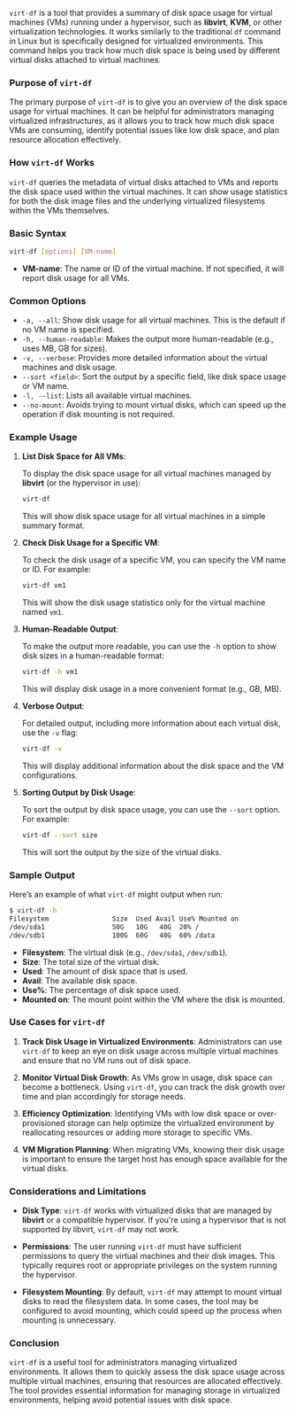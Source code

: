 `virt-df` is a tool that provides a summary of disk space usage for virtual machines (VMs) running under a hypervisor, such as **libvirt**, **KVM**, or other virtualization technologies. It works similarly to the traditional `df` command in Linux but is specifically designed for virtualized environments. This command helps you track how much disk space is being used by different virtual disks attached to virtual machines.

### Purpose of `virt-df`

The primary purpose of `virt-df` is to give you an overview of the disk space usage for virtual machines. It can be helpful for administrators managing virtualized infrastructures, as it allows you to track how much disk space VMs are consuming, identify potential issues like low disk space, and plan resource allocation effectively.

### How `virt-df` Works

`virt-df` queries the metadata of virtual disks attached to VMs and reports the disk space used within the virtual machines. It can show usage statistics for both the disk image files and the underlying virtualized filesystems within the VMs themselves.

### Basic Syntax

```bash
virt-df [options] [VM-name]
```

- **VM-name**: The name or ID of the virtual machine. If not specified, it will report disk usage for all VMs.
  
### Common Options

- `-a, --all`: Show disk usage for all virtual machines. This is the default if no VM name is specified.
- `-h, --human-readable`: Makes the output more human-readable (e.g., uses MB, GB for sizes).
- `-v, --verbose`: Provides more detailed information about the virtual machines and disk usage.
- `--sort <field>`: Sort the output by a specific field, like disk space usage or VM name.
- `-l, --list`: Lists all available virtual machines.
- `--no-mount`: Avoids trying to mount virtual disks, which can speed up the operation if disk mounting is not required.

### Example Usage

1. **List Disk Space for All VMs**:

   To display the disk space usage for all virtual machines managed by **libvirt** (or the hypervisor in use):

   ```bash
   virt-df
   ```

   This will show disk space usage for all virtual machines in a simple summary format.

2. **Check Disk Usage for a Specific VM**:

   To check the disk usage of a specific VM, you can specify the VM name or ID. For example:

   ```bash
   virt-df vm1
   ```

   This will show the disk usage statistics only for the virtual machine named `vm1`.

3. **Human-Readable Output**:

   To make the output more readable, you can use the `-h` option to show disk sizes in a human-readable format:

   ```bash
   virt-df -h vm1
   ```

   This will display disk usage in a more convenient format (e.g., GB, MB).

4. **Verbose Output**:

   For detailed output, including more information about each virtual disk, use the `-v` flag:

   ```bash
   virt-df -v
   ```

   This will display additional information about the disk space and the VM configurations.

5. **Sorting Output by Disk Usage**:

   To sort the output by disk space usage, you can use the `--sort` option. For example:

   ```bash
   virt-df --sort size
   ```

   This will sort the output by the size of the virtual disks.

### Sample Output

Here’s an example of what `virt-df` might output when run:

```bash
$ virt-df -h
Filesystem                Size  Used Avail Use% Mounted on
/dev/sda1                 50G   10G   40G  20% /
/dev/sdb1                 100G  60G   40G  60% /data
```

- **Filesystem**: The virtual disk (e.g., `/dev/sda1`, `/dev/sdb1`).
- **Size**: The total size of the virtual disk.
- **Used**: The amount of disk space that is used.
- **Avail**: The available disk space.
- **Use%**: The percentage of disk space used.
- **Mounted on**: The mount point within the VM where the disk is mounted.

### Use Cases for `virt-df`

1. **Track Disk Usage in Virtualized Environments**: 
   Administrators can use `virt-df` to keep an eye on disk usage across multiple virtual machines and ensure that no VM runs out of disk space.

2. **Monitor Virtual Disk Growth**: 
   As VMs grow in usage, disk space can become a bottleneck. Using `virt-df`, you can track the disk growth over time and plan accordingly for storage needs.

3. **Efficiency Optimization**: 
   Identifying VMs with low disk space or over-provisioned storage can help optimize the virtualized environment by reallocating resources or adding more storage to specific VMs.

4. **VM Migration Planning**: 
   When migrating VMs, knowing their disk usage is important to ensure the target host has enough space available for the virtual disks.

### Considerations and Limitations

- **Disk Type**: `virt-df` works with virtualized disks that are managed by **libvirt** or a compatible hypervisor. If you're using a hypervisor that is not supported by libvirt, `virt-df` may not work.
  
- **Permissions**: The user running `virt-df` must have sufficient permissions to query the virtual machines and their disk images. This typically requires root or appropriate privileges on the system running the hypervisor.

- **Filesystem Mounting**: By default, `virt-df` may attempt to mount virtual disks to read the filesystem data. In some cases, the tool may be configured to avoid mounting, which could speed up the process when mounting is unnecessary.

### Conclusion

`virt-df` is a useful tool for administrators managing virtualized environments. It allows them to quickly assess the disk space usage across multiple virtual machines, ensuring that resources are allocated effectively. The tool provides essential information for managing storage in virtualized environments, helping avoid potential issues with disk space.
